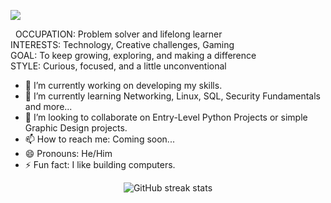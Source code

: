 ![](https://pbs.twimg.com/profile_banners/1958121230843961344/1755687551/1080x360)

‎ ‎ OCCUPATION: Problem solver and lifelong learner  
‎ ‎ INTERESTS: Technology, Creative challenges, Gaming  
‎ ‎ GOAL: To keep growing, exploring, and making a difference  
‎ ‎ STYLE: Curious, focused, and a little unconventional  


- 🔭 I’m currently working on developing my skills. 
- 🌱 I’m currently learning Networking, Linux, SQL, Security Fundamentals and more... 
- 👯 I’m looking to collaborate on Entry-Level Python Projects or simple Graphic Design projects. 
- 📫 How to reach me: Coming soon... 
- 😄 Pronouns: He/Him 
- ⚡ Fun fact: I like building computers. 

<p align="center">
  <img src="https://streak-stats.demolab.com/?user=cyber-jiku" alt="GitHub streak stats">
</p>

